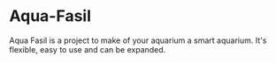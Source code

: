 # Aqua-Fasil
Aqua Fasil is a project to make of your aquarium a smart aquarium. 
It's flexible, easy to use and can be expanded. 
